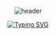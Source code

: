 <div align=center>

<!-- ### Hi there 👋 -->

![header](https://capsule-render.vercel.app/api?type=Waving&color=0:F3E5F5,100:F3E5F5)

[![Typing SVG](https://readme-typing-svg.herokuapp.com?font=Oleo+Script&color=D1BEE5&size=35&center=true&vCenter=true&width=404&height=53&lines=%E3%80%80%E3%80%80Hi+there%2C+I'm+Dain+👋+💜+%E3%80%80%E3%80%80)](https://git.io/typing-svg)
</div>

<!--
**dainnida/dainnida** is a ✨ _special_ ✨ repository because its `README.md` (this file) appears on your GitHub profile.

Here are some ideas to get you started:

- 🔭 I’m currently working on ...
- 🌱 I’m currently learning ...
- 👯 I’m looking to collaborate on ...
- 🤔 I’m looking for help with ...
- 💬 Ask me about ...
- 📫 How to reach me: ...
- 😄 Pronouns: ...
- ⚡ Fun fact: ...
-->
